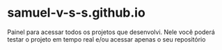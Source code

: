 # samuel-v-s-s.github.io
Painel para acessar todos os projetos que desenvolvi. Nele você poderá testar o projeto em tempo real e/ou acessar apenas o seu repositório
